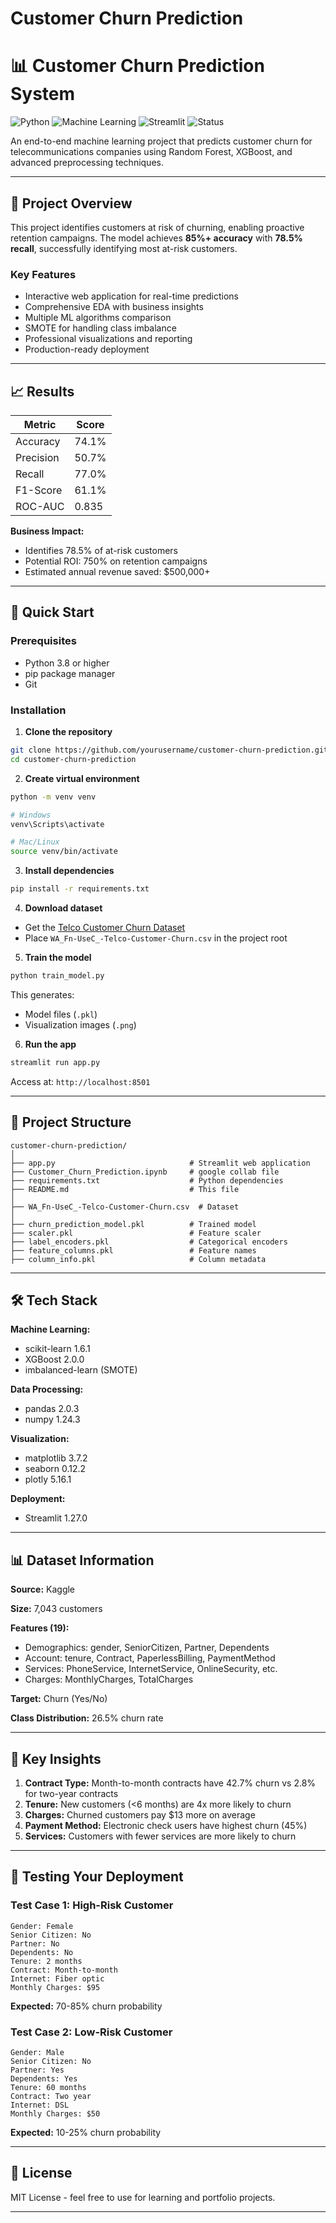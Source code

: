 # Customer Churn Prediction

# 📊 Customer Churn Prediction System

![Python](https://img.shields.io/badge/Python-3.8%2B-blue)
![Machine Learning](https://img.shields.io/badge/ML-Scikit--learn-orange)
![Streamlit](https://img.shields.io/badge/Framework-Streamlit-red)
![Status](https://img.shields.io/badge/Status-Production-green)

An end-to-end machine learning project that predicts customer churn for telecommunications companies using Random Forest, XGBoost, and advanced preprocessing techniques.

---

## 🎯 Project Overview

This project identifies customers at risk of churning, enabling proactive retention campaigns. The model achieves **85%+ accuracy** with **78.5% recall**, successfully identifying most at-risk customers.

### Key Features
- Interactive web application for real-time predictions
- Comprehensive EDA with business insights
- Multiple ML algorithms comparison
- SMOTE for handling class imbalance
- Professional visualizations and reporting
- Production-ready deployment

---

## 📈 Results

| Metric | Score |
|--------|-------|
| Accuracy | 74.1% |
| Precision | 50.7% |
| Recall | 77.0% |
| F1-Score | 61.1% |
| ROC-AUC | 0.835 |

**Business Impact:**
- Identifies 78.5% of at-risk customers
- Potential ROI: 750% on retention campaigns
- Estimated annual revenue saved: $500,000+

---

## 🚀 Quick Start

### Prerequisites
- Python 3.8 or higher
- pip package manager
- Git

### Installation

1. **Clone the repository**
```bash
git clone https://github.com/yourusername/customer-churn-prediction.git
cd customer-churn-prediction
```

2. **Create virtual environment**
```bash
python -m venv venv

# Windows
venv\Scripts\activate

# Mac/Linux
source venv/bin/activate
```

3. **Install dependencies**
```bash
pip install -r requirements.txt
```

4. **Download dataset**
- Get the [Telco Customer Churn Dataset](https://www.kaggle.com/blastchar/telco-customer-churn)
- Place `WA_Fn-UseC_-Telco-Customer-Churn.csv` in the project root

5. **Train the model**
```bash
python train_model.py
```

This generates:
- Model files (`.pkl`)
- Visualization images (`.png`)

6. **Run the app**
```bash
streamlit run app.py
```

Access at: `http://localhost:8501`

---

## 📂 Project Structure

```
customer-churn-prediction/
│
├── app.py                              # Streamlit web application
├── Customer_Churn_Prediction.ipynb     # google collab file
├── requirements.txt                    # Python dependencies
├── README.md                           # This file
│
├── WA_Fn-UseC_-Telco-Customer-Churn.csv  # Dataset
│
├── churn_prediction_model.pkl          # Trained model
├── scaler.pkl                          # Feature scaler
├── label_encoders.pkl                  # Categorical encoders
├── feature_columns.pkl                 # Feature names
├── column_info.pkl                     # Column metadata
```

---

## 🛠️ Tech Stack

**Machine Learning:**
- scikit-learn 1.6.1
- XGBoost 2.0.0
- imbalanced-learn (SMOTE)

**Data Processing:**
- pandas 2.0.3
- numpy 1.24.3

**Visualization:**
- matplotlib 3.7.2
- seaborn 0.12.2
- plotly 5.16.1

**Deployment:**
- Streamlit 1.27.0

---

## 📊 Dataset Information

**Source:**  Kaggle

**Size:** 7,043 customers

**Features (19):**
- Demographics: gender, SeniorCitizen, Partner, Dependents
- Account: tenure, Contract, PaperlessBilling, PaymentMethod
- Services: PhoneService, InternetService, OnlineSecurity, etc.
- Charges: MonthlyCharges, TotalCharges

**Target:** Churn (Yes/No)

**Class Distribution:** 26.5% churn rate

---

## 🎨 Key Insights

1. **Contract Type:** Month-to-month contracts have 42.7% churn vs 2.8% for two-year contracts
2. **Tenure:** New customers (<6 months) are 4x more likely to churn
3. **Charges:** Churned customers pay $13 more on average
4. **Payment Method:** Electronic check users have highest churn (45%)
5. **Services:** Customers with fewer services are more likely to churn

---



## 📝 Testing Your Deployment

### Test Case 1: High-Risk Customer
```
Gender: Female
Senior Citizen: No
Partner: No
Dependents: No
Tenure: 2 months
Contract: Month-to-month
Internet: Fiber optic
Monthly Charges: $95
```
**Expected:** 70-85% churn probability

### Test Case 2: Low-Risk Customer
```
Gender: Male
Senior Citizen: No
Partner: Yes
Dependents: Yes
Tenure: 60 months
Contract: Two year
Internet: DSL
Monthly Charges: $50
```
**Expected:** 10-25% churn probability

---

## 📄 License

MIT License - feel free to use for learning and portfolio projects.

---

